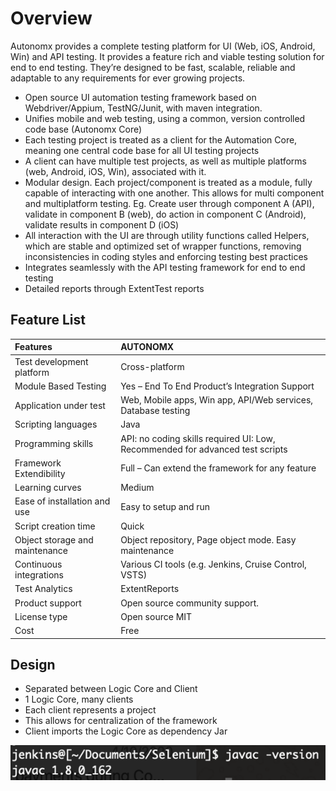 # Overview

Autonomx provides a complete testing platform for UI \(Web, iOS, Android, Win\) and API testing. It provides a feature rich and viable testing solution for end to end testing. They’re designed to be fast, scalable, reliable and adaptable to any requirements for ever growing projects.

* Open source UI automation testing framework based on Webdriver/Appium, TestNG/Junit, with maven integration.
* Unifies mobile and web testing, using a common, version controlled code base \(Autonomx Core\)
* Each testing project is treated as a client for the Automation Core, meaning one central code base for all UI testing projects
* A client can have multiple test projects, as well as multiple platforms \(web, Android, iOS, Win\), associated with it.
* Modular design. Each project/component is treated as a module,  fully capable of interacting with one another. This allows for multi component and multiplatform testing. Eg. Create user through component A \(API\), validate in component B \(web\), do action in component C \(Android\), validate results in component D \(iOS\)
* All interaction with the UI are through utility functions called Helpers, which are stable and optimized set of wrapper functions, removing inconsistencies in coding styles and enforcing testing best practices
* Integrates seamlessly with the API testing framework for end to end testing
* Detailed reports through ExtentTest reports

## Feature List



| Features | AUTONOMX |
| :--- | :--- |
| Test development platform | Cross-platform |
| Module Based Testing | Yes – End To End Product’s Integration Support |
| Application under test | Web, Mobile apps, Win app, API/Web services, Database testing |
| Scripting languages | Java |
| Programming skills | API: no coding skills required  UI: Low, Recommended for advanced test scripts |
| Framework Extendibility | Full – Can extend the framework for any feature |
| Learning curves | Medium |
| Ease of installation and use | Easy to setup and run |
| Script creation time | Quick |
| Object storage and maintenance | Object repository, Page object mode. Easy maintenance |
| Continuous integrations | Various CI tools \(e.g. Jenkins, Cruise Control, VSTS\) |
| Test Analytics | ExtentReports |
| Product support | Open source community support. |
| License type | Open source MIT |
| Cost | Free |

## Design

* Separated between Logic Core and Client
* 1 Logic Core, many clients
* Each client represents a project
* This allows for centralization of the framework
* Client imports the Logic Core as dependency Jar

![](.gitbook/assets/image%20%2899%29.png)

## 

